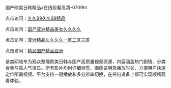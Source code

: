 国产欧美日韩精品a在线观看高清-0709ht

点击访问：<a href="https://heiliaoxqkkct.pages.dev">久久99久久99精品</a>

点击访问：<a href="https://heiliaoxwd5i8.pages.dev">国产亚洲精品美女久久久久</a>

点击访问：<a href="https://heiliaowt0d7p.pages.dev">亚洲精品久久久久一区二区三区</a>

点击访问：<a href="https://heiliaoga6s9v.pages.dev">精品国产精品亚洲</a>

该类网站专为观众整理欧美日韩与国产高质量视频资源，内容涵盖热门剧情、分类合集与高人气演员。所有影片均附详细标签、画质说明及播放时长，方便用户快速定位所需视频。平台支持一键播放和多分辨率切换，在任何设备上都可实现顺畅观看体验。

<span style="display:none;">[Canonical link](）</span>
